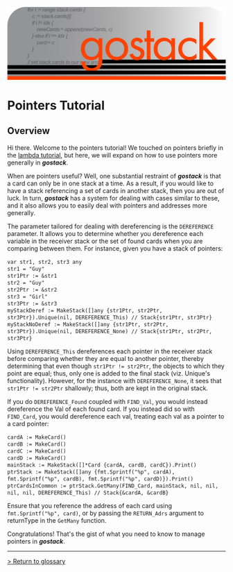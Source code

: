 ![Banner](../../media/gostack_SmallerTransparent.png)

 <h1>Pointers Tutorial</h1>

 <h2>Overview</h2>

 Hi there.  Welcome to the pointers tutorial!  We touched on pointers briefly in the [lambda tutorial](lambdaTutorial.md), but here, we will expand on how to use pointers more generally in ***gostack***.

 When are pointers useful?  Well, one substantial restraint of ***gostack*** is that a card can only be in one stack at a time.  As a result, if you would like to have a stack referencing a set of cards in another stack, then you are out of luck.  In turn, ***gostack*** has a system for dealing with cases similar to these, and it also allows you to easily deal with pointers and addresses more generally.

 The parameter tailored for dealing with dereferencing is the `DEREFERENCE` parameter.  It allows you to determine whether you dereference each variable in the receiver stack or the set of found cards when you are comparing between them.  For instance, given you have a stack of pointers:

```
var str1, str2, str3 any
str1 = "Guy"
str1Ptr := &str1
str2 = "Guy"
str2Ptr := &str2
str3 = "Girl"
str3Ptr := &str3
myStackDeref := MakeStack([]any {str1Ptr, str2Ptr, str3Ptr}).Unique(nil, DEREFERENCE_This) // Stack{str1Ptr, str3Ptr}
myStackNoDeref := MakeStack([]any {str1Ptr, str2Ptr, str3Ptr}).Unique(nil, DEREFERENCE_None) // Stack{str1Ptr, str2Ptr, str3Ptr}
```

Using `DEREFERENCE_This` dereferences each pointer in the receiver stack before comparing whether they are equal to another pointer, thereby determining that even though `str1Ptr != str2Ptr`, the objects to which they point are equal; thus, only one is added to the final stack (viz. Unique's functionality).  However, for the instance with `DEREFERENCE_None`, it sees that `str1Ptr != str2Ptr` shallowly; thus, both are kept in the original stack.

If you do `DEREFERENCE_Found` coupled with `FIND_Val`, you would instead dereference the Val of each found card.  If you instead did so with `FIND_Card`, you would dereference each val, treating each val as a pointer to a card pointer:

```
cardA := MakeCard()
cardB := MakeCard()
cardC := MakeCard()
cardD := MakeCard()
mainStack := MakeStack([]*Card {cardA, cardB, cardC}).Print()
ptrStack := MakeStack([]any {fmt.Sprintf("%p", cardA), fmt.Sprintf("%p", cardB), fmt.Sprintf("%p", cardD)}).Print()
ptrCardsInCommon := ptrStack.GetMany(FIND_Card, mainStack, nil, nil, nil, nil, DEREFERENCE_This) // Stack{&cardA, &cardB}
```

Ensure that you reference the address of each card using `fmt.Sprintf("%p", card)`, or by passing the `RETURN_Adrs` argument to returnType in the `GetMany` function.

Congratulations!  That's the gist of what you need to know to manage pointers in ***gostack***.

---
 [> Return to glossary](../../README.md)